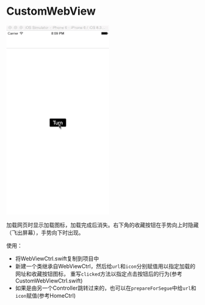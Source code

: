 # CustomWebView

![效果图](https://github.com/sheepy1/CustomWebView/raw/master/Logo/show.gif)

加载网页时显示加载图标，加载完成后消失。右下角的收藏按钮在手势向上时隐藏（飞出屏幕），手势向下时出现。

使用：
  * 将WebViewCtrl.swift复制到项目中
  * 新建一个类继承自WebViewCtrl，然后给`url`和`icon`分别赋值用以指定加载的网址和收藏按钮图标，
  重写`clicked`方法以指定点击按钮后的行为(参考CustomWebViewCtrl.swift)
  * 如果是由另一个Controller跳转过来的，也可以在`prepareForSegue`中给`url`和`icon`赋值(参考HomeCtrl)

